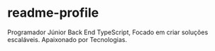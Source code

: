 # readme-profile
Programador Júnior Back End TypeScript, Focado em criar soluções escaláveis. Apaixonado por Tecnologias. 
